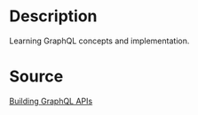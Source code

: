 # Description
Learning GraphQL concepts and implementation.

# Source

[Building GraphQL APIs](https://css-tricks.com/get-started-building-graphql-apis-with-node/)